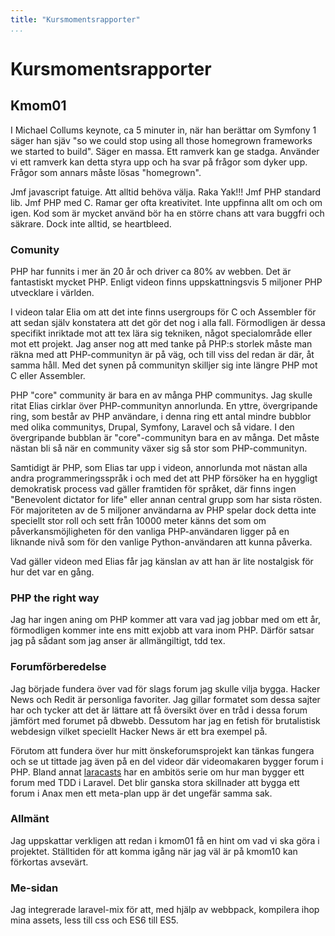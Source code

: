 ```yaml
---
title: "Kursmomentsrapporter"
...
```

Kursmomentsrapporter
=========================

## Kmom01
I Michael Collums keynote, ca 5 minuter in, när han berättar om Symfony 1 säger han sjäv "so we could stop using all those homegrown frameworks we started to build". Säger en massa. Ett ramverk kan ge stadga. Använder vi ett ramverk kan detta styra upp och ha svar på frågor som dyker upp. Frågor som annars måste lösas "homegrown".

Jmf javascript fatuige. Att alltid behöva välja. Raka Yak!!!
Jmf PHP standard lib.
Jmf PHP med C.
Ramar ger ofta kreativitet.
Inte uppfinna allt om och om igen.
Kod som är mycket använd bör ha en större chans att vara buggfri och säkrare. Dock inte alltid, se heartbleed.

### Comunity
PHP har funnits i mer än 20 år och driver ca 80% av webben. Det är fantastiskt mycket PHP. Enligt videon finns uppskattningsvis 5 miljoner PHP utvecklare i världen.

I videon talar Elia om att det inte finns usergroups för C och Assembler för att sedan själv konstatera att det gör det nog i alla fall. Förmodligen är dessa specifikt inriktade mot att tex lära sig tekniken, något specialområde eller mot ett projekt. Jag anser nog att med tanke på PHP:s storlek måste man räkna med att PHP-communityn är på väg, och till viss del redan är där, åt samma håll. Med det synen på communityn skilljer sig inte längre PHP mot C eller Assembler.

PHP "core" community är bara en av många PHP communitys. Jag skulle ritat Elias cirklar över PHP-communityn annorlunda. En yttre, övergripande ring, som består av PHP användare, i denna ring ett antal mindre bubblor med olika communitys, Drupal, Symfony, Laravel och så vidare. I den övergripande bubblan är "core"-communityn bara en av många. Det måste nästan bli så när en community växer sig så stor som PHP-communityn.

Samtidigt är PHP, som Elias tar upp i videon, annorlunda mot nästan alla andra programmeringsspråk i och med det att PHP försöker ha en hyggligt demokratisk process vad gäller framtiden för språket, där finns ingen "Benevolent dictator for life" eller annan central grupp som har sista rösten. För majoriteten av de 5 miljoner användarna av PHP spelar dock detta inte speciellt stor roll och sett från 10000 meter känns det som om påverkansmöjligheten för den vanliga PHP-användaren ligger på en liknande nivå som för den vanlige Python-användaren att kunna påverka.

Vad gäller videon med Elias får jag känslan av att han är lite nostalgisk för hur det var en gång.

### PHP the right way
Jag har ingen aning om PHP kommer att vara vad jag jobbar med om ett år, förmodligen kommer inte ens mitt exjobb att vara inom PHP. Därför satsar jag på sådant som jag anser är allmängiltigt, tdd tex.

### Forumförberedelse
Jag började fundera över vad för slags forum jag skulle vilja bygga. Hacker News och Redit är personliga favoriter. Jag gillar formatet som dessa sajter har och tycker att det är lättare att få översikt över en tråd i dessa forum jämfört med forumet på dbwebb. Dessutom har jag en fetish för brutalistisk webdesign vilket speciellt Hacker News är ett bra exempel på.

Förutom att fundera över hur mitt önskeforumsprojekt kan tänkas fungera och se ut tittade jag även på en del videor där videomakaren bygger forum i PHP. Bland annat [laracasts](http://laracasts.com) har en ambitös serie om hur man bygger ett forum med TDD i Laravel. Det blir ganska stora skillnader att bygga ett forum i Anax men ett meta-plan upp är det ungefär samma sak.

### Allmänt
Jag uppskattar verkligen att redan i kmom01 få en hint om vad vi ska göra i projektet. Ställtiden för att komma igång när jag väl är på kmom10 kan förkortas avsevärt.

### Me-sidan
Jag integrerade laravel-mix för att, med hjälp av webbpack, kompilera ihop mina assets, less till css och ES6 till ES5.
